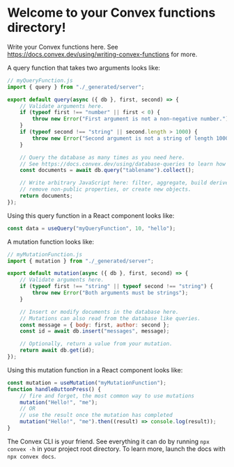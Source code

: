 # Welcome to your Convex functions directory!

Write your Convex functions here. See
https://docs.convex.dev/using/writing-convex-functions for more.

A query function that takes two arguments looks like:

```javascript
// myQueryFunction.js
import { query } from "./_generated/server";

export default query(async ({ db }, first, second) => {
    // Validate arguments here.
    if (typeof first !== "number" || first < 0) {
        throw new Error("First argument is not a non-negative number.");
    }
    if (typeof second !== "string" || second.length > 1000) {
        throw new Error("Second argument is not a string of length 1000 or less.");
    }

    // Query the database as many times as you need here.
    // See https://docs.convex.dev/using/database-queries to learn how to write queries.
    const documents = await db.query("tablename").collect();

    // Write arbitrary JavaScript here: filter, aggregate, build derived data,
    // remove non-public properties, or create new objects.
    return documents;
});
```

Using this query function in a React component looks like:

```javascript
const data = useQuery("myQueryFunction", 10, "hello");
```

A mutation function looks like:

```javascript
// myMutationFunction.js
import { mutation } from "./_generated/server";

export default mutation(async ({ db }, first, second) => {
    // Validate arguments here.
    if (typeof first !== "string" || typeof second !== "string") {
        throw new Error("Both arguments must be strings");
    }

    // Insert or modify documents in the database here.
    // Mutations can also read from the database like queries.
    const message = { body: first, author: second };
    const id = await db.insert("messages", message);

    // Optionally, return a value from your mutation.
    return await db.get(id);
});
```

Using this mutation function in a React component looks like:

```javascript
const mutation = useMutation("myMutationFunction");
function handleButtonPress() {
    // fire and forget, the most common way to use mutations
    mutation("Hello!", "me");
    // OR
    // use the result once the mutation has completed
    mutation("Hello!", "me").then((result) => console.log(result));
}
```

The Convex CLI is your friend. See everything it can do by running
`npx convex -h` in your project root directory. To learn more, launch the docs
with `npx convex docs`.
